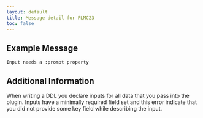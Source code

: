 ```yaml
---
layout: default
title: Message detail for PLMC23
toc: false
---
```


Example Message
---------------

    Input needs a :prompt property

Additional Information
----------------------

When writing a DDL you declare inputs for all data that you pass into the plugin.  Inputs have a minimally required field set and this error indicate that you did not provide some key field while describing the input.
